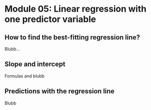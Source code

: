 # Module 05: Linear regression with one predictor variable

## How to find the best-fitting regression line?

Blubb...

## Slope and intercept
Formulas and blubb

## Predictions with the regression line

Blubb

